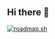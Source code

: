 ## Hi there 👋

[<a href="https://roadmap.sh"><img src="https://roadmap.sh/card/tall/67fe67b76057cdb1a2d5f46a?variant=dark" alt="roadmap.sh"/></a>](https://roadmap.sh/card/wide/67fe67b76057cdb1a2d5f46a?variant=dark)

